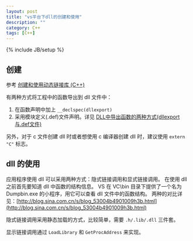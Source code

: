```yaml
---
layout: post
title: "vs平台下dll的创建和使用"
description: ""
category: C++
tags: [C++]
---
```

{% include JB/setup %}

## 创建

参考 [创建和使用动态链接库 (C++)](http://www.cnblogs.com/houkai/archive/2013/06/05/3119513.html)

有两种方式将工程中的函数导出到 dll 文件中：

  1. 在函数声明中加上 `__declspec(dllexport)`
  2. 采用模块定义(.def)文件声明。详见 [DLL中导出函数的两种方式(dllexport与.def文件)](http://www.cnblogs.com/enterBeijingThreetimes/archive/2010/08/04/1792099.html)

另外，对于 c 文件创建 dll 时或者想使用 c 编译器创建 dll 时，建议使用 `extern "C"` 标志。

## dll 的使用

应用程序使用 dll 可以采用两种方式：隐式链接调用和显式链接调用。
在使用 dll 之前首先要知道 dll 中函数的结构信息。
VS 在 VC\bin 目录下提供了一个名为 Dumpbin.exe 的小程序，用它可以查看 dll 文件中的函数结构。
两种的对比详见：[http://blog.sina.com.cn/s/blog_53004b4901009h3b.html](http://blog.sina.com.cn/s/blog_53004b4901009h3b.html)

隐式链接调用采用静态加载的方式，比较简单，需要 `.h/.lib/.dll` 三件套。

显示链接调用通过 `LoadLibrary` 和 `GetProcAddress` 来实现。
